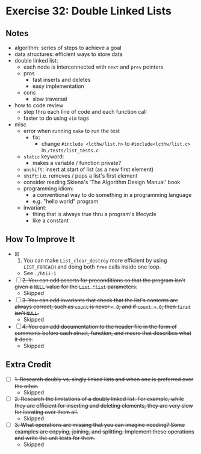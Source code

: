 # Exercise 32: Double Linked Lists

## Notes

- algorithm: series of steps to achieve a goal
- data structures: efficient ways to store data
- double linked list:
  - each node is interconnected with `next` and `prev` pointers
  - pros
    - fast inserts and deletes
    - easy implementation
  - cons
    - slow traversal
- how to code review
  - step thru each line of code and each function call
  - faster to do using `vim` tags
- misc
  - error when running `make` to run the test
    - fix:
      - change `#include <lcthw/list.h>` to `#include<lcthw/list.c>` in `/tests/list_tests.c`
  - `static` keyword:
    - makes a variable / function private?
  - `unshift`: insert at start of list (as a new first element)
  - `shift`: i.e. removes / pops a list's first element
  - consider reading Skiena's 'The Algorithm Design Manual' book
  - programming idiom:
    - a conventional way to do something in a programming language
    - e.g. "hello world" program
  - invariant:
    - thing that is always true thru a program's lifecycle
    - like a constant

## How To Improve It

- [x] 1. You can make `List_clear_destroy` more efficient by using `LIST_FOREACH` and doing both `free` calls inside one loop.
  - See `./htii-1`
- [ ] ~~2. You can add asserts for preconditions so that the program isn't given a `NULL` value for the `List *list` parameters.~~
  - Skipped
- [ ] ~~3. You can add invariants that check that the list's contents are always correct, such as `count` is never `< 0`, and if `count > 0`, then `first` isn't `NULL`.~~
  - Skipped
- [ ] ~~4. You can add documentation to the header file in the form of comments before each struct, function, and macro that describes what it does.~~
  - Skipped

## Extra Credit

- [ ] ~~1. Research doubly vs. singly linked lists and when one is preferred over the other.~~
  - Skipped
- [ ] ~~2. Research the limitations of a doubly linked list. For example, while they are efficient for inserting and deleting elements, they are very slow for iterating over them all.~~
  - Skipped
- [ ] ~~3. What operations are missing that you can imagine needing? Some examples are copying, joining, and splitting. Implement these operations and write the unit tests for them.~~
  - Skipped
